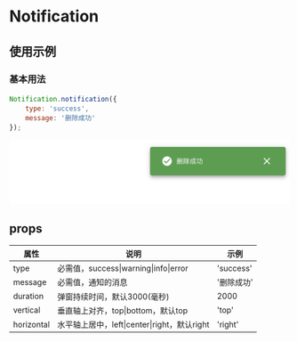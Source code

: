 # Notification

## 使用示例
### 基本用法
```javascript
Notification.notification({
    type: 'success',
    message: '删除成功'
});
```
![](/docs/imgs/example-notification0.png)
## props
|属性       |说明|示例|
|-|-|-|
|type|必需值，success\|warning\|info\|error|'success'|
|message|必需值，通知的消息|'删除成功'|
|duration|弹窗持续时间，默认3000(毫秒)|2000|
|vertical|垂直轴上对齐，top\|bottom，默认top|'top'|
|horizontal|水平轴上居中，left\|center\|right，默认right|'right'|
